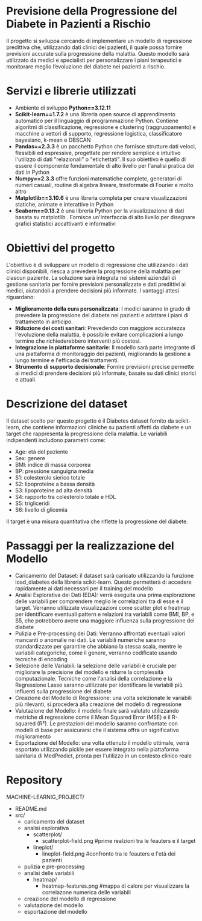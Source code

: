 # Previsione della Progressione del Diabete in Pazienti a Rischio
Il progetto si sviluppa cercando di implementare un modello di regressione predittiva che, utilizzando dati clinici dei pazienti, il quale possa fornire previsioni accurate sulla progressione della malattia. Questo modello sarà utilizzato da medici e specialisti per personalizzare i piani terapeutici e monitorare meglio l’evoluzione del diabete nei pazienti a rischio.

# Servizi e librerie utilizzati
- Ambiente di sviluppo <strong>Python==3.12.11</strong>
- <strong>Scikit-learn==1.7.2</strong> è una libreria open source di apprendimento automatico per il linguaggio di programmazione Python. Contiene algoritmi di classificazione, regressione e clustering (raggruppamento) e macchine a vettori di supporto, regressione logistica, classificatore bayesiano, k-mean e DBSCAN
- <strong>Pandas==2.3.3</strong>  è un pacchetto Python che fornisce strutture dati veloci, flessibili ed espressive, progettate per rendere semplice e intuitivo l'utilizzo di dati "relazionali" o "etichettati". Il suo obiettivo è quello di essere il componente fondamentale di alto livello per l'analisi pratica dei dati in Python
- <strong>Numpy==2.3.3</strong> offre funzioni matematiche complete, generatori di numeri casuali, routine di algebra lineare, trasformate di Fourier e molto altro
- <strong>Matplotlib==3.10.6</strong> è una libreria completa per creare visualizzazioni statiche, animate e interattive in Python
- <strong>Seaborn==0.13.2</strong> è una libreria Python per la visualizzazione di dati basata su matplotlib . Fornisce un'interfaccia di alto livello per disegnare grafici statistici accattivanti e informativi

# Obiettivi del progetto
L'obiettivo è di sviluppare un modello di regressione che utilizzando i dati clinici disponibili, riesca a prevedere la progressione della malattia per ciascun paziente. La soluzione sarà integrata nei sistemi aziendali di gestione sanitaria per fornire previsioni personalizzate e dati predittivi ai medici, aiutandoli a prendere decisioni più informate. I vantaggi attesi riguardano:
  - <strong>Miglioramento della cura personalizzata</strong>: I medici saranno in grado di prevedere la progressione del diabete nei pazienti e adattare i piani di trattamento in anticipo.
  - <strong>Riduzione dei costi sanitari</strong>: Prevedendo con maggiore accuratezza l'evoluzione della malattia, è possibile evitare complicazioni a lungo termine che richiederebbero interventi più costosi.
  - <strong>Integrazione in piattaforme sanitarie</strong>: Il modello sarà parte integrante di una piattaforma di monitoraggio dei pazienti, migliorando la gestione a lungo termine e l'efficacia dei trattamenti.
  - <strong>Strumento di supporto decisionale</strong>: Fornire previsioni precise permette ai medici di prendere decisioni più informate, basate su dati clinici storici e attuali.

# Descrizione del dataset
Il dataset scelto per questo progetto è il Diabetes dataset fornito da scikit-learn, che contiene informazioni cliniche su pazienti affetti da diabete e un target che rappresenta la progressione della malattia. Le variabili indipendenti includono parametri come:
  - Age: età del paziente
  - Sex: genere
  - BMI: indice di massa corporea
  - BP: pressione sanguigna media
  - S1: colesterolo sierico totale
  - S2: lipoproteine a bassa densità
  - S3: lipoproteine ad alta densità
  - S4: rapporto tra colesterolo totale e HDL
  - S5: trigliceridi
  - S6: livello di glicemia
    
Il target è una misura quantitativa che riflette la progressione del diabete.

# Passaggi per la realizzazione del Modello
  - Caricamento del Dataset: il dataset sarà caricato utilizzando la funzione load_diabetes della libreria scikit-learn. Questo permetterà di accedere rapidamente ai dati necessari per il training del modello
  - Analisi Esplorativa dei Dati (EDA): verrà eseguita una prima esplorazione delle variabili per comprendere meglio le correlazioni tra di esse e il target. Verranno utilizzate visualizzazioni come scatter plot e heatmap per identificare eventuali pattern e relazioni tra variabili come BMI, BP, e S5, che potrebbero avere una maggiore influenza sulla progressione del diabete
  - Pulizia e Pre-processing dei Dati: Verranno affrontati eventuali valori mancanti o anomalie nei dati. Le variabili numeriche saranno standardizzate per garantire che abbiano la stessa scala, mentre le variabili categoriche, come il genere, verranno codificate usando tecniche di encoding
  - Selezione delle Variabili: la selezione delle variabili è cruciale per migliorare la precisione del modello e ridurre la complessità computazionale. Tecniche come l'analisi della correlazione e la Regressione Lasso saranno utilizzate per identificare le variabili più influenti sulla progressione del diabete
  - Creazione del Modello di Regressione: una volta selezionate le variabili più rilevanti, si procederà alla creazione del modello di regressione
  - Valutazione del Modello: il modello finale sarà valutato utilizzando metriche di regressione come il Mean Squared Error (MSE) e il R-squared (R²). Le prestazioni del modello saranno confrontate con modelli di base per assicurarsi che il sistema offra un significativo miglioramento
  - Esportazione del Modello: una volta ottenuto il modello ottimale, verrà esportato utilizzando pickle per essere integrato nella piattaforma sanitaria di MedPredict, pronta per l'utilizzo in un contesto clinico reale

# Repository
MACHINE-LEARNIG_PROJECT/
  - README.md
  - src/
    - caricamento del dataset
    - analisi esplorativa
      - scatterplot/
        - scatterplot-field.png #prime realzioni tra le feauters e il target
      - lineplot/
        - lineplot-field.png #confronto tra le feauters e l'età dei pazienti
    - pulizia e pre-processing
    - analisi delle variabili
       -  heatmap/
          - heatmap-features.png #mappa di calore per visualizzare la correlazone numerica delle variabili
    - creazione del modello di regressione
    - valutazione del modello
    - esportazione del modello
